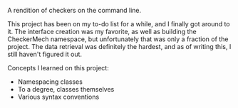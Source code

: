 A rendition of checkers on the command line.

This project has been on my to-do list for a while, and I finally got around to it. The interface creation was my favorite, as well as building the CheckerMech namespace, but unfortunately that was only a fraction of the project. The data retrieval was definitely the hardest, and as of writing this, I still haven't figured it out.

Concepts I learned on this project:

- Namespacing classes
- To a degree, classes themselves
- Various syntax conventions